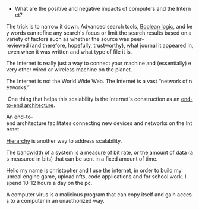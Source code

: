 -   What are the positive and negative impacts of computers and the Internet?

The trick is to narrow it down. Advanced search tools, [Boolean logic](https://emc.bookshelf.emcp.com/cdn/CS_CSP_GSM2_L3/OPS/glossary1.xhtml#n-277CD957-2850-4F15-AEC6-09B1AF549127), and key words can refine any search's focus or limit the search results based on a variety of factors such as whether the source was peer-reviewed (and therefore, hopefully, trustworthy), what journal it appeared in, even when it was written and what type of file it is.

The Internet is really just a way to connect your machine and (essentially) every other wired or wireless machine on the planet.

The Internet is not the World Wide Web. The Internet is a vast “network of networks.”

 One thing that helps this scalability is the Internet's construction as an [end-to-end architecture](https://emc.bookshelf.emcp.com/cdn/CS_CSP_GSM2_L3/OPS/glossary3.xhtml#n-159AD946-80A2-47E1-85BB-8F3F28C6FFC4).

An end-to-end architecture facilitates connecting new devices and networks on the Internet

[Hierarchy](https://emc.bookshelf.emcp.com/cdn/CS_CSP_GSM2_L3/OPS/glossary4.xhtml#n-13F61582-2827-42F0-B8A7-8E6E18C9D532) is another way to address scalability.

The [bandwidth](https://emc.bookshelf.emcp.com/cdn/CS_CSP_GSM2_L3/OPS/glossary5.xhtml#n-AB1A44E0-F73C-4028-B1BA-3FC01802C046) of a system is a measure of bit rate, or the amount of data (as measured in bits) that can be sent in a fixed amount of time.

Hello my name is christopher and I use the internet, in order to build my unreal engine game, upload nfts, code applications and for school work. I spend 10-12 hours a day on the pc.

A computer virus is a malicious program that can copy itself and gain access to a computer in an unauthorized way.